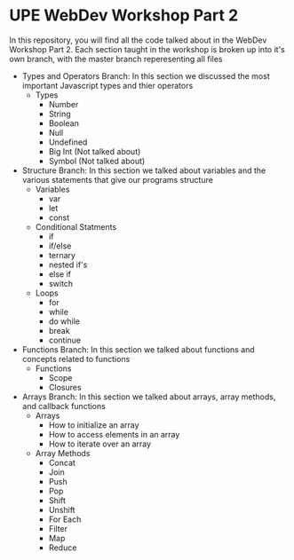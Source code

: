 # UPE WebDev Workshop Part 2

In this repository, you will find all the code talked about in the WebDev Workshop Part 2. Each section taught in the workshop is broken up into it's own branch, with the master branch reperesenting all files
- Types and Operators Branch: In this section we discussed the most important Javascript types and thier operators
    - Types
        - Number
        - String
        - Boolean
        - Null
        - Undefined
        - Big Int (Not talked about)
        - Symbol (Not talked about)
- Structure Branch: In this section we talked about variables and the various statements that give our programs structure
    - Variables
        - var
        - let
        - const
    - Conditional Statments
        - if
        - if/else
        - ternary
        - nested if's
        - else if
        - switch
    - Loops
        - for
        - while
        - do while
        - break
        - continue
- Functions Branch: In this section we talked about functions and concepts related to functions
    - Functions
        - Scope
        - Closures
- Arrays Branch: In this section we talked about arrays, array methods, and callback functions
    - Arrays
       - How to initialize an array
       - How to access elements in an array
       - How to iterate over an array
    - Array Methods
       - Concat
       - Join
       - Push
       - Pop
       - Shift
       - Unshift
       - For Each
       - Filter
       - Map
       - Reduce